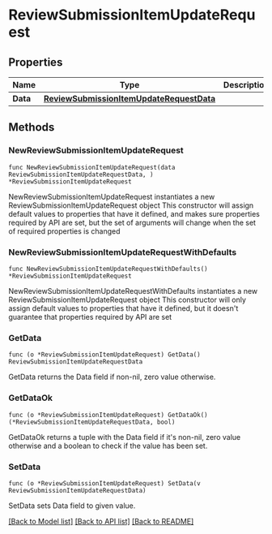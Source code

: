 # ReviewSubmissionItemUpdateRequest

## Properties

Name | Type | Description | Notes
------------ | ------------- | ------------- | -------------
**Data** | [**ReviewSubmissionItemUpdateRequestData**](ReviewSubmissionItemUpdateRequestData.md) |  | 

## Methods

### NewReviewSubmissionItemUpdateRequest

`func NewReviewSubmissionItemUpdateRequest(data ReviewSubmissionItemUpdateRequestData, ) *ReviewSubmissionItemUpdateRequest`

NewReviewSubmissionItemUpdateRequest instantiates a new ReviewSubmissionItemUpdateRequest object
This constructor will assign default values to properties that have it defined,
and makes sure properties required by API are set, but the set of arguments
will change when the set of required properties is changed

### NewReviewSubmissionItemUpdateRequestWithDefaults

`func NewReviewSubmissionItemUpdateRequestWithDefaults() *ReviewSubmissionItemUpdateRequest`

NewReviewSubmissionItemUpdateRequestWithDefaults instantiates a new ReviewSubmissionItemUpdateRequest object
This constructor will only assign default values to properties that have it defined,
but it doesn't guarantee that properties required by API are set

### GetData

`func (o *ReviewSubmissionItemUpdateRequest) GetData() ReviewSubmissionItemUpdateRequestData`

GetData returns the Data field if non-nil, zero value otherwise.

### GetDataOk

`func (o *ReviewSubmissionItemUpdateRequest) GetDataOk() (*ReviewSubmissionItemUpdateRequestData, bool)`

GetDataOk returns a tuple with the Data field if it's non-nil, zero value otherwise
and a boolean to check if the value has been set.

### SetData

`func (o *ReviewSubmissionItemUpdateRequest) SetData(v ReviewSubmissionItemUpdateRequestData)`

SetData sets Data field to given value.



[[Back to Model list]](../README.md#documentation-for-models) [[Back to API list]](../README.md#documentation-for-api-endpoints) [[Back to README]](../README.md)


